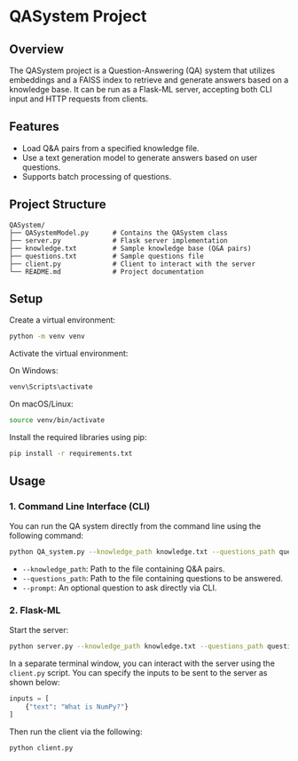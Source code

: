 # QASystem Project

## Overview

The QASystem project is a Question-Answering (QA) system that utilizes embeddings and a FAISS index to retrieve and generate answers based on a knowledge base. It can be run as a Flask-ML server, accepting both CLI input and HTTP requests from clients.

## Features

- Load Q&A pairs from a specified knowledge file.
- Use a text generation model to generate answers based on user questions.
- Supports batch processing of questions.

## Project Structure

```
QASystem/
├── QASystemModel.py      # Contains the QASystem class
├── server.py             # Flask server implementation
├── knowledge.txt         # Sample knowledge base (Q&A pairs)
├── questions.txt         # Sample questions file
├── client.py             # Client to interact with the server
└── README.md             # Project documentation
```

## Setup

Create a virtual environment:

```bash
python -m venv venv
```

Activate the virtual environment:

On Windows:
```bash
venv\Scripts\activate
```

On macOS/Linux:
```bash
source venv/bin/activate
```

Install the required libraries using pip:

```bash
pip install -r requirements.txt
```

## Usage

### 1. Command Line Interface (CLI)

You can run the QA system directly from the command line using the following command:

```bash
python QA_system.py --knowledge_path knowledge.txt --questions_path questions.txt --prompt "What is NumPy?"
```

- `--knowledge_path`: Path to the file containing Q&A pairs.
- `--questions_path`: Path to the file containing questions to be answered.
- `--prompt`: An optional question to ask directly via CLI.

### 2. Flask-ML

Start the server:

```bash
python server.py --knowledge_path knowledge.txt --questions_path questions.txt
```

In a separate terminal window, you can interact with the server using the `client.py` script. You can specify the inputs to be sent to the server as shown below:

```python
inputs = [
    {"text": "What is NumPy?"}
]
```

Then run the client via the following:

```bash
python client.py
```

